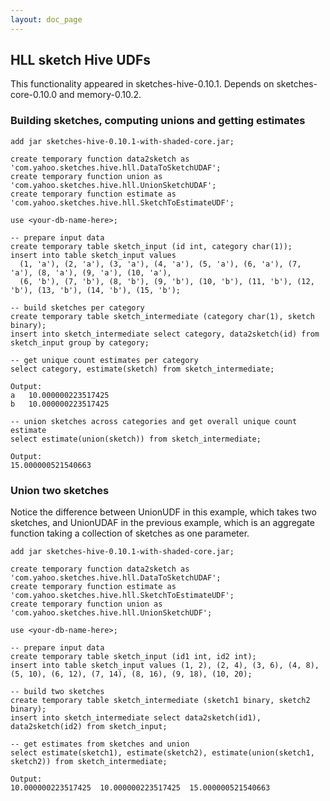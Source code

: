 ```yaml
---
layout: doc_page
---
```


## HLL sketch Hive UDFs

This functionality appeared in sketches-hive-0.10.1. Depends on sketches-core-0.10.0 and memory-0.10.2.

### Building sketches, computing unions and getting estimates

    add jar sketches-hive-0.10.1-with-shaded-core.jar;

    create temporary function data2sketch as 'com.yahoo.sketches.hive.hll.DataToSketchUDAF';
    create temporary function union as 'com.yahoo.sketches.hive.hll.UnionSketchUDAF';
    create temporary function estimate as 'com.yahoo.sketches.hive.hll.SketchToEstimateUDF';

    use <your-db-name-here>;

    -- prepare input data
    create temporary table sketch_input (id int, category char(1));
    insert into table sketch_input values
      (1, 'a'), (2, 'a'), (3, 'a'), (4, 'a'), (5, 'a'), (6, 'a'), (7, 'a'), (8, 'a'), (9, 'a'), (10, 'a'),
      (6, 'b'), (7, 'b'), (8, 'b'), (9, 'b'), (10, 'b'), (11, 'b'), (12, 'b'), (13, 'b'), (14, 'b'), (15, 'b');

    -- build sketches per category
    create temporary table sketch_intermediate (category char(1), sketch binary);
    insert into sketch_intermediate select category, data2sketch(id) from sketch_input group by category;

    -- get unique count estimates per category
    select category, estimate(sketch) from sketch_intermediate;

    Output:
    a	10.000000223517425
    b	10.000000223517425

    -- union sketches across categories and get overall unique count estimate
    select estimate(union(sketch)) from sketch_intermediate;

    Output:
    15.000000521540663

### Union two sketches

Notice the difference between UnionUDF in this example, which takes two sketches, and UnionUDAF in the previous example, which is an aggregate function taking a collection of sketches as one parameter.

    add jar sketches-hive-0.10.1-with-shaded-core.jar;

    create temporary function data2sketch as 'com.yahoo.sketches.hive.hll.DataToSketchUDAF';
    create temporary function estimate as 'com.yahoo.sketches.hive.hll.SketchToEstimateUDF';
    create temporary function union as 'com.yahoo.sketches.hive.hll.UnionSketchUDF';

    use <your-db-name-here>;

    -- prepare input data
    create temporary table sketch_input (id1 int, id2 int);
    insert into table sketch_input values (1, 2), (2, 4), (3, 6), (4, 8), (5, 10), (6, 12), (7, 14), (8, 16), (9, 18), (10, 20);

    -- build two sketches
    create temporary table sketch_intermediate (sketch1 binary, sketch2 binary);
    insert into sketch_intermediate select data2sketch(id1), data2sketch(id2) from sketch_input;

    -- get estimates from sketches and union
    select estimate(sketch1), estimate(sketch2), estimate(union(sketch1, sketch2)) from sketch_intermediate;

    Output:
    10.000000223517425	10.000000223517425	15.000000521540663
